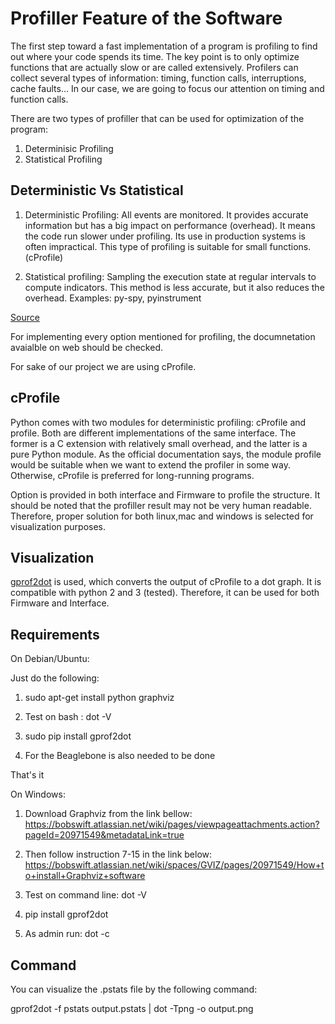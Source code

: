 # Profiller Feature of the Software

The first step toward a fast implementation of a program is profiling to find out where your code spends its time. The key point is to only optimize functions that are actually slow or are called extensively. Profilers can collect several types of information: timing, function calls, interruptions, cache faults… In our case, we are going to focus our attention on timing and function calls.

There are two types of profiller that can be used for optimization of the program:

1. Determinisic Profiling
2. Statistical Profiling

## Deterministic Vs Statistical

1. Deterministic Profiling: All events are monitored. It provides accurate information but has a big impact on performance (overhead). It means the code run slower under profiling. Its use in production systems is often impractical. This type of profiling is suitable for small functions. (cProfile)

2. Statistical profiling: Sampling the execution state at regular intervals to compute indicators. This method is less accurate, but it also reduces the overhead. Examples: py-spy, pyinstrument

[Source](https://medium.com/@antoniomdk1/hpc-with-python-part-1-profiling-1dda4d172cdf)

For implementing every option mentioned for profiling, the documnetation avaialble on web should be checked. 

For sake of our project we are using cProfile.

## cProfile

Python comes with two modules for deterministic profiling: cProfile and profile. Both are different implementations of the same interface. The former is a C extension with relatively small overhead, and the latter is a pure Python module. As the official documentation says, the module profile would be suitable when we want to extend the profiler in some way. Otherwise, cProfile is preferred for long-running programs.

Option is provided in both interface and Firmware to profile the structure. It should be noted that the profiller result may not be very human readable. Therefore, proper solution for both linux,mac and windows is selected for visualization purposes. 

## Visualization

[gprof2dot](https://github.com/jrfonseca/gprof2dot) is used, which converts the output of cProfile to a dot graph. It is compatible with python 2 and 3 (tested). Therefore, it can be used for both Firmware and Interface. 

## Requirements

On Debian/Ubuntu:

Just do the following:

1. sudo apt-get install python graphviz

2. Test on bash : dot -V


3. sudo pip install gprof2dot

4. For the Beaglebone is also needed to be done

That's it

On Windows:

1. Download Graphviz from the link bellow:
https://bobswift.atlassian.net/wiki/pages/viewpageattachments.action?pageId=20971549&metadataLink=true

2. Then follow instruction 7-15 in the link below:
https://bobswift.atlassian.net/wiki/spaces/GVIZ/pages/20971549/How+to+install+Graphviz+software

3. Test on command line: dot -V

4. pip install gprof2dot 

5. As admin run: dot -c


## Command

You can visualize the .pstats file by the following command:

gprof2dot -f pstats output.pstats | dot -Tpng -o output.png










